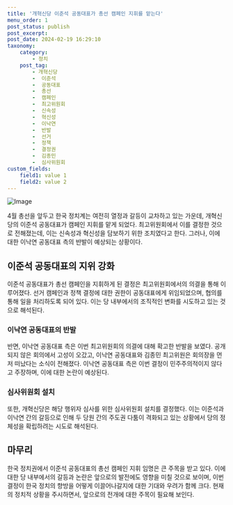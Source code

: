 ```yaml
---
title: '개혁신당 이준석 공동대표가 총선 캠페인 지휘를 맡는다'
menu_order: 1
post_status: publish
post_excerpt: 
post_date: 2024-02-19 16:29:10
taxonomy:
    category:
        - 정치
    post_tag:
        - 개혁신당
        -  이준석
        -  공동대표
        -  총선
        -  캠페인
        -  최고위원회
        -  신속성
        -  혁신성
        -  이낙연
        -  반발
        -  선거
        -  정책
        -  결정권
        -  김종민
        -  심사위원회
custom_fields:
    field1: value 1
    field2: value 2
---
```


![Image](https://imgnews.pstatic.net/image/023/2024/02/19/0003817496_001_20240219132801087.jpg?type=w647)

4월 총선을 앞두고 한국 정치계는 여전히 열정과 갈등이 교차하고 있는 가운데, 개혁신당의 이준석 공동대표가 캠페인 지휘를 맡게 되었다. 최고위원회에서 이를 결정한 것으로 전해졌는데, 이는 신속성과 혁신성을 담보하기 위한 조치였다고 한다. 그러나, 이에 대한 이낙연 공동대표 측의 반발이 예상되는 상황이다.
## 이준석 공동대표의 지위 강화
이준석 공동대표가 총선 캠페인을 지휘하게 된 결정은 최고위원회에서의 의결을 통해 이루어졌다. 선거 캠페인과 정책 결정에 대한 권한이 공동대표에게 위임되었으며, 협의를 통해 일을 처리하도록 되어 있다. 이는 당 내부에서의 조직적인 변화를 시도하고 있는 것으로 해석된다.
### 이낙연 공동대표의 반발
반면, 이낙연 공동대표 측은 이번 최고위원회의 의결에 대해 확고한 반발을 보였다. 공개되지 않은 회의에서 고성이 오갔고, 이낙연 공동대표와 김종민 최고위원은 회의장을 먼저 떠났다는 소식이 전해졌다. 이낙연 공동대표 측은 이번 결정이 민주주의적이지 않다고 주장하며, 이에 대한 논란이 예상된다.
### 심사위원회 설치
또한, 개혁신당은 해당 행위자 심사를 위한 심사위원회 설치를 결정했다. 이는 이준석과 이낙연 간의 갈등으로 인해 두 당원 간의 주도권 다툼이 격화되고 있는 상황에서 당의 정체성을 확립하려는 시도로 해석된다.
## 마무리
한국 정치권에서 이준석 공동대표의 총선 캠페인 지휘 임명은 큰 주목을 받고 있다. 이에 대한 당 내부에서의 갈등과 논란은 앞으로의 발전에도 영향을 미칠 것으로 보이며, 이번 결정이 한국 정치의 향방을 어떻게 이끌어나갈지에 대한 기대와 우려가 함께 크다. 현재의 정치적 상황을 주시하면서, 앞으로의 전개에 대한 주목이 필요해 보인다.
